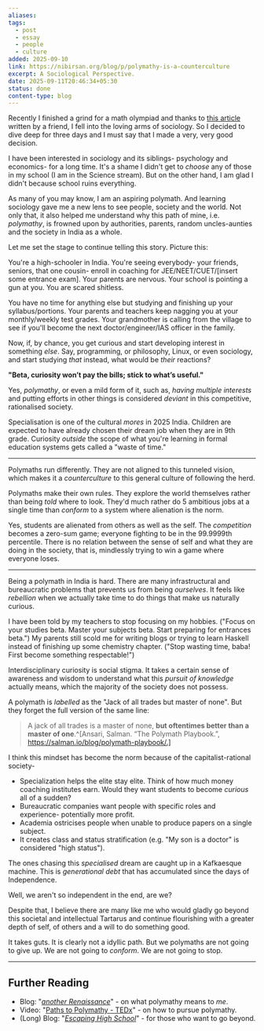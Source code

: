 ```yaml
---
aliases:
tags:
  - post
  - essay
  - people
  - culture
added: 2025-09-10
link: https://nibirsan.org/blog/p/polymathy-is-a-counterculture
excerpt: A Sociological Perspective.
date: 2025-09-11T20:46:34+05:30
status: done
content-type: blog
---
```

Recently I finished a grind for a math olympiad and thanks to [this article](https://itsmanah.substack.com/p/weak-connections) written by a friend, I fell into the loving arms of sociology. So I decided to dive deep for three days and I must say that I made a very, very good decision.

I have been interested in sociology and its siblings- psychology and economics- for a long time. It's a shame I didn't get to *choose* any of those in my school (I am in the Science stream). But on the other hand, I am glad I didn't because school ruins everything.

As many of you may know, I am an aspiring polymath. And learning sociology gave me a new lens to see people, society and the world. Not only that, it also helped me understand why this path of mine, i.e. *polymathy*, is frowned upon by authorities, parents, random uncles-aunties and the society in India as a whole. 

Let me set the stage to continue telling this story. Picture this: 

You're a high-schooler in India. You're seeing everybody- your friends, seniors, that one cousin- enroll in coaching for JEE/NEET/CUET/[insert some entrance exam]. Your parents are nervous. Your school is pointing a gun at you. You are scared shitless. 

You have no time for anything else but studying and finishing up your syllabus/portions. Your parents and teachers keep nagging you at your monthly/weekly test grades. Your grandmother is calling from the village to see if you'll become the next doctor/engineer/IAS officer in the family.

Now, if, by chance, you get curious and start developing interest in something *else*. Say, programming, or philosophy, Linux, or even sociology, and start studying *that* instead, what would be *their* reactions?

**"Beta, curiosity won’t pay the bills; stick to what’s useful."**

Yes, *polymathy*, or even a mild form of it, such as, *having multiple interests* and putting efforts in other things is considered *deviant* in this competitive, rationalised society.

Specialisation is one of the cultural *mores* in 2025 India. Children are expected to have already chosen their dream job when they are in 9th grade. Curiosity *outside* the scope of what you're learning in formal education systems gets called a "waste of time."

---

Polymaths run differently. They are not aligned to this tunneled vision, which makes it a *counterculture* to this general culture of following the herd. 

Polymaths make their own rules. They explore the world themselves rather than being *told* where to look. They'd much rather do 5 ambitious jobs at a single time than *conform* to a system where alienation is the norm.

Yes, students are alienated from others as well as the self. The *competition* becomes a zero-sum game; everyone fighting to be in the 99.9999th percentile. There is no relation between the sense of self and what they are doing in the society, that is, mindlessly trying to win a game where everyone loses.

---

Being a polymath in India is hard. There are many infrastructural and bureaucratic problems that prevents us from being *ourselves*. It feels like *rebellion* when we actually take time to do things that make us naturally curious.

I have been told by my teachers to stop focusing on my hobbies. ("Focus on your studies beta. Master your subjects beta. Start preparing for entrances beta.") 
My parents still scold me for writing blogs or trying to learn Haskell instead of finishing up some chemistry chapter. ("Stop wasting time, baba! First become something respectable!")

Interdisciplinary curiosity is social stigma. It takes a certain sense of awareness and wisdom to understand what this *pursuit of knowledge* actually means, which the majority of the society does not possess.

A polymath is *labelled* as the "Jack of all trades but master of none". But they forget the full version of the same line:

>A jack of all trades is a master of none, **but oftentimes better than a master of one**.^[Ansari, Salman. “The Polymath Playbook.”, https://salman.io/blog/polymath-playbook/.]

I think this mindset has become the norm because of the capitalist-rational society- 
- Specialization helps the elite stay elite. Think of how much money coaching institutes earn. Would they want students to become *curious* all of a sudden?
- Bureaucratic companies want people with specific roles and experience- potentially more profit.
- Academia ostricises people when unable to produce papers on a single subject.
- It creates class and status stratification (e.g. "My son is a doctor" is considered "high status").

The ones chasing this *specialised* dream are caught up in a Kafkaesque machine. This is *generational debt* that has accumulated since the days of Independence.

Well, we aren't so independent in the end, are we?

Despite that, I believe there are many like me who would gladly go beyond this societal and intellectual Tartarus and continue flourishing with a greater depth of self, of others and a will to do something good.

It takes guts. It is clearly not a idyllic path. But we polymaths are not going to give up. We are not going to *conform*. We are not going to stop.

---
## Further Reading
- Blog: "*[another Renaissance](https://nibirsan.org/blog/p/another-renaissance/)*" - on what polymathy means to *me*.
- Video: "[Paths to Polymathy - TEDx](https://www.youtube.com/watch?v=kEk-BDckjW4&list=WL&index=12)" - on how to pursue polymathy.
- (Long) Blog: "*[Escaping High School](https://skunkledger.substack.com/p/escaping-high-school)*" - for those who want to go beyond.